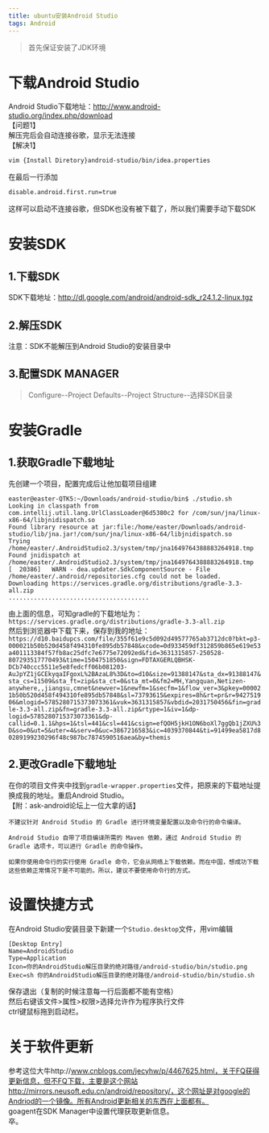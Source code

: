 ```yaml
---
title: ubuntu安装Android Studio
tags: Android 
---
```


> 首先保证安装了JDK环境  

# 下载Android Studio
Android Studio下载地址：http://www.android-studio.org/index.php/download  
【问题1】  
解压完后会自动连接谷歌，显示无法连接  
【解决1】  
```bash
vim {Install Diretory}android-studio/bin/idea.properties
```
在最后一行添加  
```bash
disable.android.first.run=true
```  
这样可以启动不连接谷歌，但SDK也没有被下载了，所以我们需要手动下载SDK

# 安装SDK
## 1.下载SDK  
SDK下载地址：http://dl.google.com/android/android-sdk_r24.1.2-linux.tgz  

## 2.解压SDK  
注意：SDK不能解压到Android Studio的安装目录中  

## 3.配置SDK MANAGER
> Configure--Project Defaults--Project Structure--选择SDK目录  


# 安装Gradle
## 1.获取Gradle下载地址  
先创建一个项目，配置完成后让他加载项目组建  

```vim
easter@easter-QTK5:~/Downloads/android-studio/bin$ ./studio.sh 
Looking in classpath from com.intellij.util.lang.UrlClassLoader@6d5380c2 for /com/sun/jna/linux-x86-64/libjnidispatch.so
Found library resource at jar:file:/home/easter/Downloads/android-studio/lib/jna.jar!/com/sun/jna/linux-x86-64/libjnidispatch.so
Trying /home/easter/.AndroidStudio2.3/system/tmp/jna1649764388883264918.tmp
Found jnidispatch at /home/easter/.AndroidStudio2.3/system/tmp/jna1649764388883264918.tmp
[  20386]   WARN - dea.updater.SdkComponentSource - File /home/easter/.android/repositories.cfg could not be loaded. 
Downloading https://services.gradle.org/distributions/gradle-3.3-all.zip
.......................................
```
由上面的信息，可知gradle的下载地址为：`https://services.gradle.org/distributions/gradle-3.3-all.zip`  
然后到浏览器中下载下来，保存到我的地址：`https://d10.baidupcs.com/file/355f61e9c5d092d49577765ab3712dc0?bkt=p3-000021b50b520d458f494310fe895db57848&xcode=0d933459df312859b865e619e53a401113384f57fb8ac25dfc7e6775e72092ed&fid=3631315857-250528-807293517770493&time=1504751850&sign=FDTAXGERLQBHSK-DCb740ccc5511e5e8fedcff06b081203-AuJpYZ1jGCEkyqaIFgoxL%2BAzaL8%3D&to=d10&size=91388147&sta_dx=91388147&sta_cs=11509&sta_ft=zip&sta_ct=0&sta_mt=0&fm2=MH,Yangquan,Netizen-anywhere,,jiangsu,cmnet&newver=1&newfm=1&secfm=1&flow_ver=3&pkey=000021b50b520d458f494310fe895db57848&sl=73793615&expires=8h&rt=pr&r=942751906&mlogid=5785280715373073361&vuk=3631315857&vbdid=2031750456&fin=gradle-3.3-all.zip&fn=gradle-3.3-all.zip&rtype=1&iv=1&dp-logid=5785280715373073361&dp-callid=0.1.1&hps=1&tsl=441&csl=441&csign=efQOH5jkH1ON6boXl7ggQb1jZXU%3D&so=0&ut=5&uter=4&serv=0&uc=3867216583&ic=4039370844&ti=91499ea5817d80289199230296f48c987bc7874590516aea&by=themis`  

## 2.更改Gradle下载地址  
在你的项目文件夹中找到`gradle-wrapper.properties`文件，把原来的下载地址提换成我的地址。重启Android Studio。  
【附：ask-android论坛上一位大拿的话】  
```
不建议针对 Android Studio 的 Gradle 进行环境变量配置以及命令行的命令编译。

Android Studio 自带了项目编译所需的 Maven 依赖，通过 Android Studio 的 Gradle 选项卡，可以进行 Gradle 的命令操作。

如果你使用命令行的实行使用 Gradle 命令，它会从网络上下载依赖。而在中国，想成功下载这些依赖正常情况下是不可能的。所以，建议不要使用命令行的方式。 
```

# 设置快捷方式
在Android Studio安装目录下新建一个`Studio.desktop`文件，用vim编辑  
```vim
[Desktop Entry]
Name=AndroidStudio
Type=Application
Icon=你的AndroidStudio解压目录的绝对路径/android-studio/bin/studio.png
Exec=sh 你的AndroidStudio解压目录的绝对路径/android-studio/bin/studio.sh

```
保存退出（复制的时候注意每一行后面都不能有空格）  
然后右键该文件>属性>权限>选择允许作为程序执行文件  
ctrl键鼠标拖到启动栏。  

# 关于软件更新
参考这位大牛http://www.cnblogs.com/jecyhw/p/4467625.html，关于FQ获得更新信息，但不FQ下载，主要是这个网站http://mirrors.neusoft.edu.cn/android/repository/，这个网址是对google的Andriod的一个镜像。所有Android更新相关的东西在上面都有。  
goagent在SDK Manager中设置代理获取更新信息。  
卒。

